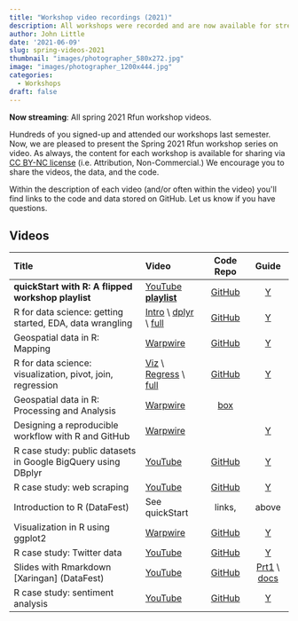 ```yaml
---
title: "Workshop video recordings (2021)"
description: All workshops were recorded and are now available for streaming
author: John Little
date: '2021-06-09'
slug: spring-videos-2021
thumbnail: "images/photographer_580x272.jpg"
image: "images/photographer_1200x444.jpg"
categories:
  - Workshops
draft: false
---
```


**Now streaming**: All spring 2021 Rfun workshop videos.  

Hundreds of you signed-up and attended our workshops last semester.  Now, we are pleased to present the Spring 2021 Rfun workshop series on video.  As always, the content for each workshop is available for sharing via [CC BY-NC license](https://creativecommons.org/licenses/by-nc/4.0/) (i.e. Attribution, Non-Commercial.)  We encourage you to share the videos, the data, and the code.  

Within the description of each video (and/or often within the video) you'll find links to the code and data stored on GitHub.  Let us know if you have questions.

## Videos

**Title** | **Video** | **Code Repo** | **Guide**
:--- |:--- |:---:|:---:
**quickStart with R: A flipped workshop playlist** | [YouTube **playlist**](https://youtube.com/playlist?list=PLIUcX1JrVUNWBUl4Cwu8psxxDVZCvrJHk) | [GitHub](https://github.com/libjohn/rfun_flipped) | [Y](/portfolio/r_flipped/) 
R for data science: getting started, EDA, data wrangling      | [Intro](https://www.youtube.com/watch?v=Wmozk2qEsL0&list=PLIUcX1JrVUNWBUl4Cwu8psxxDVZCvrJHk&index=1&t=10s) \ [dplyr](https://www.youtube.com/watch?v=PGSXf-NMWVg&list=PLIUcX1JrVUNWBUl4Cwu8psxxDVZCvrJHk&index=3&t=7s) \ [full](https://www.youtube.com/watch?v=dOrmDtmyEyo&list=PLIUcX1JrVUNWBUl4Cwu8psxxDVZCvrJHk&index=14&t=3s) | [GitHub](https://github.com/libjohn/rfun_flipped) | [Y](/portfolio/r_flipped/) 
Geospatial data in R: Mapping                                 | [Warpwire](https://warpwire.duke.edu/w/JZ8EAA/) | [GitHub](https://github.com/engine143/map-spring2020) | [Y](https://map-rfun.library.duke.edu/) 
R for data science: visualization, pivot, join, regression    |  [Viz](https://www.youtube.com/watch?v=TIJzx5eQbgk) \ [Regress](https://youtu.be/Wmozk2qEsL0?t=1182) \ [full](https://youtu.be/M6NY8Z0JQsc) | [GitHub](https://github.com/libjohn/rfun_flipped) | [Y](/portfolio/r_flipped/) 
Geospatial data in R: Processing and Analysis                 | [Warpwire](https://warpwire.duke.edu/w/cUoFAA/) | [box](https://duke.box.com/v/r-geospatial-spring2021) | &nbsp;
Designing a reproducible workflow with R and GitHub           | [Warpwire](https://warpwire.duke.edu/w/t0oFAA/) | &nbsp; | [Y](https://rfun.library.duke.edu/portfolio/git_workshop/)  
R case study: public datasets in Google BigQuery using DBplyr | [YouTube](https://youtu.be/6j27h_17C1Q) | [GitHub](https://github.com/libjohn/casestudy_bigquery_dbplyr) | [Y](https://rfun.library.duke.edu/portfolio/sql_and_databases/) 
R case study: web scraping                                    | [YouTube](https://youtu.be/8ISc8V9GDAg) | [GitHub](https://github.com/libjohn/workshop_webscraping) | [Y](/portfolio/scraping_workshop/) 
Introduction to R (DataFest)                                  | See quickStart | links,  | above 
Visualization in R using ggplot2                              | [Warpwire](https://warpwire.duke.edu/w/v4gFAA/) | [GitHub](https://github.com/amzoss/ggplot2-workshop) | [Y](https://rfun.library.duke.edu/portfolio/ggplot_workshop/)
R case study: Twitter data                                    | [YouTube](https://youtu.be/v7xmPnclDok) | [GitHub](https://github.com/libjohn/workshop_twitter_analysis) | [Y](https://rfun.library.duke.edu/portfolio/twitter/)
Slides with Rmarkdown \[Xaringan\] (DataFest)                 | [YouTube](https://youtu.be/3n9nASHg9gc) | [GitHub](https://github.com/libjohn/workshop_slides_markdown_xaringan/) | [Prt1](https://github.com/libjohn/workshop_slides_markdown_xaringan/blob/master/01_get_started_xaringan_files.pdf) \ [docs](https://github.com/libjohn/workshop_slides_markdown_xaringan/blob/master/99_documentation_links.pdf) 
R case study: sentiment analysis                              | [YouTube](https://youtu.be/P5ihIzoZivc) | [GitHub](https://github.com/libjohn/workshop_textmining) | [Y](https://rfun.library.duke.edu/portfolio/sentiment_analysis/) 


